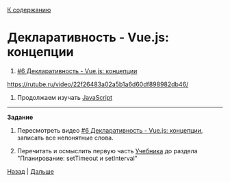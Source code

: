 [К содержанию](../readme.md#введение-в-web-разработку)

# Декларативность - Vue.js: концепции

1. [#6 Декларативность - Vue.js: концепции](https://www.youtube.com/watch?v=pp-VE5m9pvc)

https://rutube.ru/video/22f26483a02a5b1a6d60df898982db46/

1. Продолжаем изучать [JavaScript](https://learn.javascript.ru/advanced-functions)

---

**Задание**

1. Пересмотреть видео [#6 Декларативность - Vue.js: концепции](https://www.youtube.com/watch?v=pp-VE5m9pvc), записать все непонятные слова.

1. Перечитать и осмыслить первую часть [Учебника](https://learn.javascript.ru/advanced-functions) до раздела "Планирование: setTimeout и setInterval"

[Назад](./web_06.md) | [Дальше](./web_08.md)

